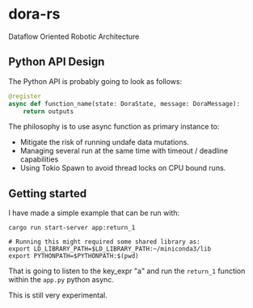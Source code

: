 # dora-rs
Dataflow Oriented Robotic Architecture

## Python API Design

The Python API is probably going to look as follows:
```python
@register
async def function_name(state: DoraState, message: DoraMessage):
    return outputs
``` 

The philosophy is to use async function as primary instance to:
- Mitigate the risk of running undafe data mutations.
- Managing several run at the same time with timeout / deadline capabilities
- Using Tokio Spawn to avoid thread locks on CPU bound runs.

## Getting started

I have made a simple example that can be run with:
```
cargo run start-server app:return_1

# Running this might required some shared library as:
export LD_LIBRARY_PATH=$LD_LIBRARY_PATH:~/miniconda3/lib
export PYTHONPATH=$PYTHONPATH:$(pwd)
```
That is going to listen to the key_expr "a" and run the `return_1` function within the `app.py` python async.

This is still very experimental.
